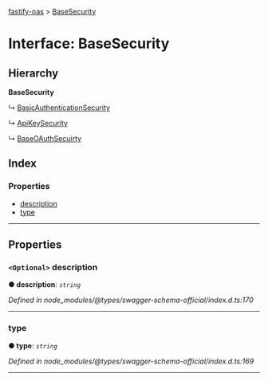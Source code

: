 [fastify-oas](../README.md) > [BaseSecurity](../interfaces/basesecurity.md)

# Interface: BaseSecurity

## Hierarchy

**BaseSecurity**

↳  [BasicAuthenticationSecurity](basicauthenticationsecurity.md)

↳  [ApiKeySecurity](apikeysecurity.md)

↳  [BaseOAuthSecuirty](baseoauthsecuirty.md)

## Index

### Properties

* [description](basesecurity.md#description)
* [type](basesecurity.md#type)

---

## Properties

<a id="description"></a>

### `<Optional>` description

**● description**: *`string`*

*Defined in node_modules/@types/swagger-schema-official/index.d.ts:170*

___
<a id="type"></a>

###  type

**● type**: *`string`*

*Defined in node_modules/@types/swagger-schema-official/index.d.ts:169*

___

